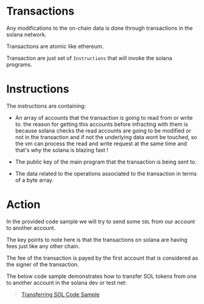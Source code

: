 # Transactions

Any modifications to the on-chain data is done through transactions in the solana network.

Transactions are atomic like ethereum.

Transaction are just set of `Instructions` that will invoke the solana programs.

# Instructions

The instructions are containing:

- An array of accounts that the transaction is going to read from or write to. the reason for getting this accounts before infracting with them is because solana checks the read accounts are going to be modified or not in the transaction and if not the underlying data wont be touched, so the vm can process the read and write request at the same time and that's why the solana is blazing fast !

- The public key of the main program that the transaction is being sent to.

- The data related to the operations associated to the transaction in terms of a byte array.

# Action

In the provided code sample we will try to send some `SOL` from our account to another account.

The key points to note here is that the transactions on solana are having fees just like any other chain.

The fee of the transaction is payed by the first account that is considered as the signer of the transaction.

The below code sample demonstrates how to transfer SOL tokens from one to another account in the solana dev or test net: 

> [Transferring SOL Code Sample](./code_samples/ts_code_samples.md#transferring-sol) 



